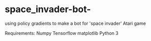 # space_invader-bot-
using policy gradients to make a bot for 'space invader' Atari game

Requirements:
Numpy
Tensorflow
matplotlib
Python 3

